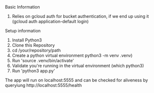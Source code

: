 Basic Information 

1. Relies on gcloud auth for bucket authentication, if we end up using it (gcloud auth application-default login)

Setup information
1. Install Python3
2. Clone this Repository
3. cd /your/repository/path
4. Create a python virtual environment python3 -m venv .venv)
5. Run 'source .venv/bin/activate'
6. Validate you're running in the virtual environment (which python3)
7. Run 'python3 app.py'

The app will run on localhost:5555 and can be checked for aliveness by queryiung http://localhost:5555/health
